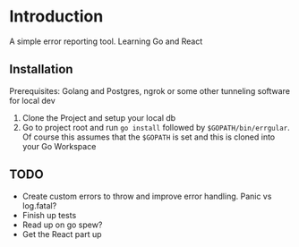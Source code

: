 # Introduction
A simple error reporting tool. Learning Go and React

## Installation
Prerequisites: Golang and Postgres, ngrok or some other tunneling software for local dev
1. Clone the Project and setup your local db
2. Go to project root and run `go install` followed by `$GOPATH/bin/errgular`. Of course this assumes that the `$GOPATH` is set and this is cloned into your Go Workspace

## TODO
* Create custom errors to throw and improve error handling. Panic vs log.fatal?
* Finish up tests
* Read up on go spew?
* Get the React part up